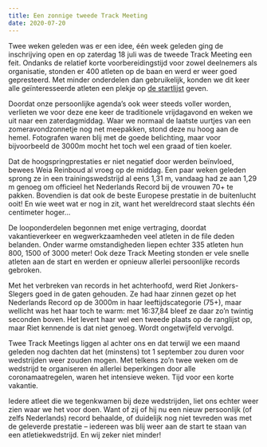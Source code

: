 ```yaml
---
title: Een zonnige tweede Track Meeting
date: 2020-07-20
---
```

Twee weken geleden was er een idee, één week geleden ging de inschrijving open en op zaterdag 18 juli was de tweede Track Meeting een feit. Ondanks de relatief korte voorbereidingstijd voor zowel deelnemers als organisatie, stonden er 400 atleten op de baan en werd er weer goed gepresteerd. Met minder onderdelen dan gebruikelijk, konden we dit keer alle geïnteresseerde atleten een plekje op [de startlijst][1] geven.

Doordat onze persoonlijke agenda&#8217;s ook weer steeds voller worden, verlieten we voor deze ene keer de traditionele vrijdagavond en weken we uit naar een zaterdagmiddag. Waar we normaal de laatste uurtjes van een zomeravondzonnetje nog net meepakken, stond deze nu hoog aan de hemel. Fotografen waren blij met de goede belichting, maar voor bijvoorbeeld de 3000m mocht het toch wel een graad of tien koeler.

Dat de hoogspringprestaties er niet negatief door werden beïnvloed, bewees Weia Reinboud al vroeg op de middag. Een paar weken geleden sprong ze in een trainingswedstrijd al eens 1,31 m, vandaag had ze aan 1,29 m genoeg om officieel het Nederlands Record bij de vrouwen 70+ te pakken. Bovendien is dat ook de beste Europese prestatie in de buitenlucht ooit! En wie weet wat er nog in zit, want het wereldrecord staat slechts één centimeter hoger&#8230;

De looponderdelen begonnen met enige vertraging, doordat vakantieverkeer en wegwerkzaamheden veel atleten in de file deden belanden. Onder warme omstandigheden liepen echter 335 atleten hun 800, 1500 of 3000 meter! Ook deze Track Meeting stonden er vele snelle atleten aan de start en werden er opnieuw allerlei persoonlijke records gebroken.

Met het verbreken van records in het achterhoofd, werd Riet Jonkers-Slegers goed in de gaten gehouden. Ze had haar zinnen gezet op het Nederlands Record op de 3000m in haar leeftijdscategorie (75+), maar wellicht was het haar toch te warm: met 16:37,84 bleef ze daar zo&#8217;n twintig seconden boven. Het levert haar wel een tweede plaats op de ranglijst op, maar Riet kennende is dat niet genoeg. Wordt ongetwijfeld vervolgd.

Twee Track Meetings liggen al achter ons en dat terwijl we een maand geleden nog dachten dat het (minstens) tot 1 september zou duren voor wedstrijden weer zouden mogen. Met telkens zo&#8217;n twee weken om de wedstrijd te organiseren én allerlei beperkingen door alle coronamaatregelen, waren het intensieve weken. Tijd voor een korte vakantie.

Iedere atleet die we tegenkwamen bij deze wedstrijden, liet ons echter weer zien waar we het voor doen. Want of zij of hij nu een nieuw persoonlijk (of zelfs Nederlands) record behaalde, of duidelijk nog niet tevreden was met de geleverde prestatie – iedereen was blij weer aan de start te staan van een atletiekwedstrijd. En wij zeker niet minder!

 [1]: https://www.atletiek.nu/wedstrijd/main/33839/